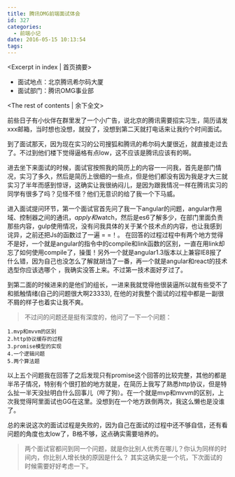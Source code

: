 ```yaml
---
title: 腾讯OMG前端面试体会
id: 327
categories:
  - 前端小记
date: 2016-05-15 10:13:54
tags:
---
```

<Excerpt in index | 首页摘要>
+ 面试地点：北京腾讯希尔码大厦
+ 面试部门：腾讯OMG事业部
<!-- more -->
<The rest of contents | 余下全文>

前些日子有小伙伴在群里发了一个小广告，说北京的腾讯需要招实习生，简历请发xxx邮箱，当时想也没想，就投了，没想到第二天就打电话来让我约个时间面试。

到了面试那天，因为现在实习的公司搜狐和腾讯的希尔码大厦很近，就直接走过去了。不过到他们楼下觉得逼格有点low，这不应该是腾讯应该有的啊。

进去坐下来面试的时候，面试官按照我的简历上的内容一一问我，首先是部门情况，实习了多久，然后是简历上很细的一些点，但是他们都没有因为我是才大三就实习了半年而感到惊讶，这确实让我很纳闷儿，是因为跟我情况一样在腾讯实习的同学有很多了吗？见怪不怪？他们无意识的给了我一个下马威。

进入面试提问环节，第一个面试官首先问了我一下angular的问题，angular作用域、控制器之间的通讯，$apply和$watch，然后是es6了解多少，在部门里面负责那些内容，gulp使用情况，没有问我具体的关于某个技术点的内容，也让我感到诧异，之前还把Js的函数过了一遍 = =！。 在回答的过程过程中有两个地方觉得不是好，一个就是angular的指令中的compile和link函数的区别，一直在用link却忘了如何使用compile了，操蛋！另外一个就是angular1.3版本以上兼容IE8报了什么错，因为自己也没怎么了解就胡诌了一番，再一个就是angular和react的技术选型你应该选哪个 ，我确实没答上来。不过第一技术面好歹过了。

到第二面的时候进来的是他们的组长，一进来我就觉得他很装逼所以就有些受不了和抵触情绪(自己的问题很大啊23333), 在他的对我整个面试的过程中都是一副很不屑的样子也着实让我不爽。

>不过问的问题还是挺有深度的，他问了一下一个问题：

	1.mvp和mvvm的区别
	2.http协议缓存的过程
	3.promise模型的实现
	4.一个逻辑问题
	5.两个算法题

以上五个问题我在回答了之后发现只有promise这个回答的比较完整，其他的都是半吊子情况，特别有个很打脸的地方就是，在简历上我写了熟悉http协议，但是特么扯一半天没扯明白什么回事儿（哔了狗）。在一个就是mvp和mvvm的区别，上次我觉得阿里面试也GG在这里。没想到在一个地方跌倒两次，我这么懒也是没谁了。

总的来说这次的面试过程是失败的，因为自己在面试的过程中还不够自信，还有看问题的角度也太low了，B格不够，这点确实需要培养的。

> 两个面试官都问到同一个问题，就是你比别人优秀在哪儿？你认为同样的时间内，你比别人增长快的原因是什么？ 其实这确实是一个坑，下次面试的时候需要好好考虑一下。

 